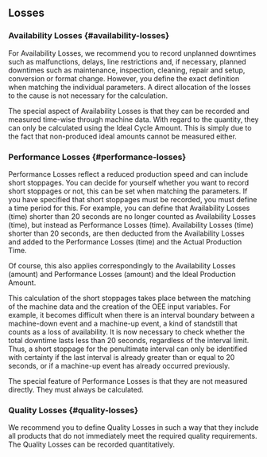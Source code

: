 ## Losses

### Availability Losses {#availability-losses}

For Availability Losses, we recommend you to record unplanned downtimes such as malfunctions, delays, line restrictions and, if necessary, planned downtimes such as maintenance, inspection, cleaning, repair and setup, conversion or format change. However, you define the exact definition when matching the individual parameters. A direct allocation of the losses to the cause is not necessary for the calculation.</p>

The special aspect of Availability Losses is that they can be recorded and measured time-wise through machine data. With regard to the quantity, they can only be calculated using the Ideal Cycle Amount. This is simply due to the fact that non-produced ideal amounts cannot be measured either.

### Performance Losses {#performance-losses}

Performance Losses reflect a reduced production speed and can include short stoppages. You can decide for yourself whether you want to record short stoppages or not, this can be set when matching the parameters. If you have specified that short stoppages must be recorded, you must define a time period for this. For example, you can define that Availability Losses (time) shorter than 20 seconds are no longer counted as Availability Losses (time), but instead as Performance Losses (time). Availability Losses (time) shorter than 20 seconds, are then deducted from the Availability Losses and added to the Performance Losses (time) and the Actual Production Time.

Of course, this also applies correspondingly to the Availability Losses (amount) and Performance Losses (amount) and the Ideal Production Amount.

This calculation of the short stoppages takes place between the matching of the machine data and the creation of the OEE input variables. For example, it becomes difficult when there is an interval boundary between a machine-down event and a machine-up event, a kind of standstill that counts as a loss of availability. It is now necessary to check whether the total downtime lasts less than 20 seconds, regardless of the interval limit. Thus, a short stoppage for the penultimate interval can only be identified with certainty if the last interval is already greater than or equal to 20 seconds, or if a machine-up event has already occurred previously.

The special feature of Performance Losses is that they are not measured directly. They must always be calculated.

### Quality Losses {#quality-losses}

We recommend you to define Quality Losses in such a way that they include all products that do not immediately meet the required quality requirements. The Quality Losses can be recorded quantitatively.
